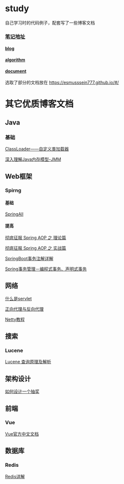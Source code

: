 # study
自己学习时的代码例子，配套写了一些博客文档 

### [笔记地址](https://github.com/esmusssein777/study/tree/master/md)

#### [blog](https://github.com/esmusssein777/study/tree/master/md/blog)

#### [algorithm](https://github.com/esmusssein777/study/tree/master/md/algorithm)

#### [document](https://github.com/esmusssein777/study/tree/master/md/document)

选取了部分的文档放在 https://esmusssein777.github.io/#/



# 其它优质博客文档

## Java
### 基础
[ClassLoader——自定义类加载器](https://blog.csdn.net/SEU_Calvin/article/details/52315125)

[深入理解Java内存模型-JMM](https://mp.weixin.qq.com/s/rkxcqZCvCnC0Psr0_oJzbQ)

## Web框架
### Spirng

#### 基础

[SpringAll](https://github.com/wuyouzhuguli/SpringAll)

#### 提高

[彻底征服 Spring AOP 之 理论篇](https://segmentfault.com/a/1190000007469968)

[彻底征服 Spring AOP 之 实战篇](https://segmentfault.com/a/1190000007469982)

[SpringBoot事务注解详解](https://www.jianshu.com/p/cddeca2c9245)

[Spring事务管理－编程式事务、声明式事务](https://blog.csdn.net/xktxoo/article/details/77919508)

## 网络
[什么是servlet](https://blog.csdn.net/skyejy/article/details/78310549)

[正向代理与反向代理](<https://www.cnblogs.com/Anker/p/6056540.html>)

[Netty教程](https://waylau.com/netty-4-user-guide/)

## 搜索
### Lucene
[Lucene 查询原理及解析](https://www.infoq.cn/article/ejEG02VRoeGVaLw4j_LL)


## 架构设计
[如何设计一个抽奖](https://juejin.im/post/5ce1975af265da1bd42450b5)

## 前端

### Vue

[Vue官方中文文档](<https://cn.vuejs.org/>)



## 数据库

### Redis

[Redis详解](http://wiki.jikexueyuan.com/project/redis/)

